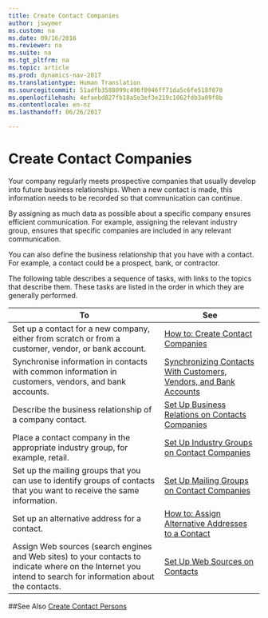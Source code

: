 ```yaml
---
title: Create Contact Companies
author: jswymer
ms.custom: na
ms.date: 09/16/2016
ms.reviewer: na
ms.suite: na
ms.tgt_pltfrm: na
ms.topic: article
ms.prod: dynamics-nav-2017
ms.translationtype: Human Translation
ms.sourcegitcommit: 51adfb3588099c496f0946ff71da5c6fe518f070
ms.openlocfilehash: 4efaebd827fb18a5e3ef3e219c1062fdb3a09f8b
ms.contentlocale: en-nz
ms.lasthandoff: 06/26/2017

---
```

# <a name="create-contact-companies"></a>Create Contact Companies
Your company regularly meets prospective companies that usually develop into future business relationships. When a new contact is made, this information needs to be recorded so that communication can continue.

By assigning as much data as possible about a specific company ensures efficient communication. For example, assigning the relevant industry group, ensures that specific companies are included in any relevant communication.

You can also define the business relationship that you have with a contact. For example, a contact could be a prospect, bank, or contractor.

The following table describes a sequence of tasks, with links to the topics that describe them. These tasks are listed in the order in which they are generally performed.

|To |See |
|---|----|
|Set up a contact for a new company, either from scratch or from a customer, vendor, or bank account.|[How to: Create Contact Companies](marketing-how-create-contact-companies.md)|
|Synchronise information in contacts with common information in customers, vendors, and bank accounts.|[Synchronizing Contacts With Customers, Vendors, and Bank Accounts](marketing-synchronize-contacts-customers-vendors-bank-accounts.md)|
|Describe the business relationship of a company contact.|[Set Up Business Relations on Contacts Companies](marketing-business-relations.md)|
|Place a contact company in the appropriate industry group, for example, retail.|[Set Up Industry Groups on Contact Companies](marketing-industry-groups.md)|
|Set up the mailing groups that you can use to identify groups of contacts that you want to receive the same information.|[Set Up Mailing Groups on Contact Companies](marketing-mailing-groups.md)|
|Set up an alternative address for a contact.|[How to: Assign Alternative Addresses to a Contact](marketing-how-assign-alternative-address.md)|
|Assign Web sources (search engines and Web sites) to your contacts to indicate where on the Internet you intend to search for information about the contacts.|[Set Up Web Sources on Contacts](marketing-web-sources.md)|

##<a name="see-also"></a>See Also
[Create Contact Persons](marketing-create-contact-persons.md)

